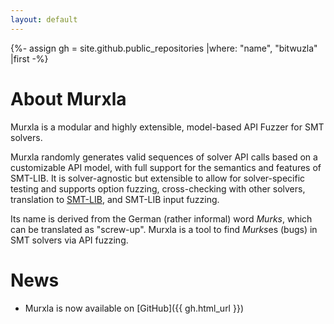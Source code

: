 ```yaml
---
layout: default
---
```


{%- assign gh = site.github.public_repositories |where: "name", "bitwuzla" |first -%}

# About Murxla

Murxla is a modular and highly extensible, model-based API Fuzzer for SMT
solvers.

Murxla randomly generates valid sequences of solver API calls based on a
customizable API model, with full support for the semantics and features of
SMT-LIB. It is solver-agnostic but extensible to allow for solver-specific
testing and supports option fuzzing, cross-checking with other solvers,
translation to [SMT-LIB](http://smt-lib.org), and SMT-LIB input fuzzing.

Its name is derived from the German (rather informal) word *Murks*, which can
be translated as "screw-up". Murxla is a tool to find *Murks*es (bugs) in SMT
solvers via API fuzzing.


# News

- Murxla is now available on [GitHub]({{ gh.html_url }})


